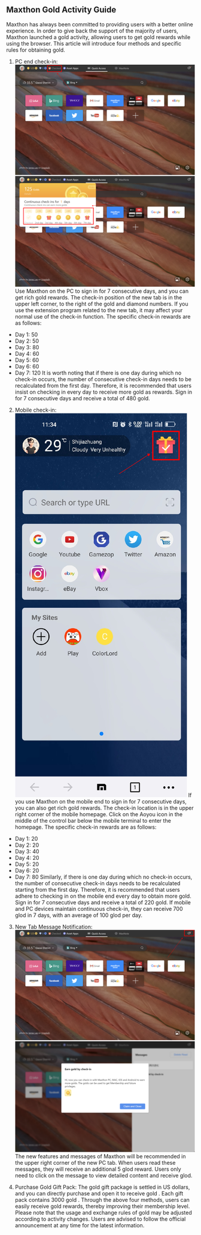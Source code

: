 ## Maxthon Gold Activity Guide
Maxthon has always been committed to providing users with a better online experience. In order to give back the support of the majority of users, Maxthon launched a gold activity, allowing users to get gold rewards while using the browser. This article will introduce four methods and specific rules for obtaining gold.

1. PC end check-in:
![pc-checkyin](images/goldactiviyty-00.png)
![pc-checkyin](images/goldactiviyty-01.png)
Use Maxthon on the PC to sign in for 7 consecutive days, and you can get rich gold rewards. The check-in position of the new tab is in the upper left corner, to the right of the gold and diamond numbers. If you use the extension program related to the new tab, it may affect your normal use of the check-in function. The specific check-in rewards are as follows:
- Day 1: 50 
- Day 2: 50 
- Day 3: 80 
- Day 4: 60 
- Day 5: 60 
- Day 6: 60 
- Day 7: 120 
It is worth noting that if there is one day during which no check-in occurs, the number of consecutive check-in days needs to be recalculated from the first day. Therefore, it is recommended that users insist on checking in every day to receive more gold as rewards. Sign in for 7 consecutive days and receive a total of 480 gold.


2. Mobile check-in:
![cell-checkyin](images/goldactiviyty-04.png)
If you use Maxthon on the mobile end to sign in for 7 consecutive days, you can also get rich gold rewards. The check-in location is in the upper right corner of the mobile homepage. Click on the Aoyou icon in the middle of the control bar below the mobile terminal to enter the homepage. The specific check-in rewards are as follows:
- Day 1: 20 
- Day 2: 20 
- Day 3: 40 
- Day 4: 20 
- Day 5: 20 
- Day 6: 20 
- Day 7: 80 
Similarly, if there is one day during which no check-in occurs, the number of consecutive check-in days needs to be recalculated starting from the first day. Therefore, it is recommended that users adhere to checking in on the mobile end every day to obtain more gold. Sign in for 7 consecutive days and receive a total of 220 gold.
If mobile and PC devices maintain continuous check-in, they can receive 700 glod in 7 days, with an average of 100 glod per day.


3. New Tab Message Notification:
![message](images/goldactiviyty-02.png)
![message](images/goldactiviyty-03.png)
The new features and messages of Maxthon will be recommended in the upper right corner of the new PC tab. When users read these messages, they will receive an additional 5 glod reward. Users only need to click on the message to view detailed content and receive glod.


4. Purchase Gold Gift Pack:
The gold gift package is settled in US dollars, and you can directly purchase and open it to receive gold . Each gift pack contains 3000 gold .
Through the above four methods, users can easily receive gold rewards, thereby improving their membership level. Please note that the usage and exchange rules of gold may be adjusted according to activity changes. Users are advised to follow the official announcement at any time for the latest information.